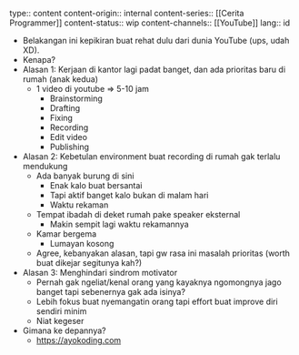 type:: content
content-origin:: internal
content-series:: [[Cerita Programmer]]
content-status:: wip
content-channels:: [[YouTube]]
lang:: id

- Belakangan ini kepikiran buat rehat dulu dari dunia YouTube (ups, udah XD).
- Kenapa?
- Alasan 1: Kerjaan di kantor lagi padat banget, dan ada prioritas baru di rumah (anak kedua)
	- 1 video di youtube => 5-10 jam
		- Brainstorming
		- Drafting
		- Fixing
		- Recording
		- Edit video
		- Publishing
- Alasan 2: Kebetulan environment buat recording di rumah gak terlalu mendukung
	- Ada banyak burung di sini
		- Enak kalo buat bersantai
		- Tapi aktif banget kalo bukan di malam hari
		- Waktu rekaman
	- Tempat ibadah di deket rumah pake speaker eksternal
		- Makin sempit lagi waktu rekamannya
	- Kamar bergema
		- Lumayan kosong
	- Agree, kebanyakan alasan, tapi gw rasa ini masalah prioritas (worth buat dikejar segitunya kah?)
- Alasan 3: Menghindari sindrom motivator
	- Pernah gak ngeliat/kenal orang yang kayaknya ngomongnya jago banget tapi sebenernya gak ada isinya?
	- Lebih fokus buat nyemangatin orang tapi effort buat improve diri sendiri minim
	- Niat kegeser
- Gimana ke depannya?
	- https://ayokoding.com